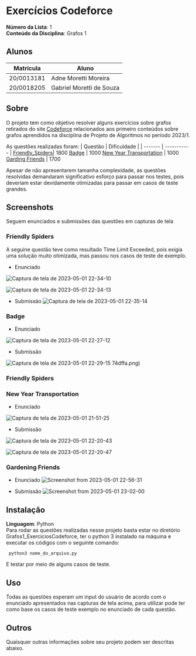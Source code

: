 # Exercícios Codeforce

**Número da Lista**: 1<br>
**Conteúdo da Disciplina**: Grafos 1<br>

## Alunos
|Matrícula | Aluno |
| -- | -- |
| 20/0013181  |  Adne Moretti Moreira |
| 20/0018205  |  Gabriel Moretti de Souza |

## Sobre 
O projeto tem como objetivo resolver alguns exercícios sobre grafos retirados do site [Codeforce](https://codeforces.com/) relacionados aos primeiro conteúdos sobre grafos aprendidos na disciplina de Projeto de Algoritmos no período 2023/1.

As questões realizadas foram: 
| Questão | Dificuldade | 
| ------- | ----------- | 
[Friendly_Spiders](https://codeforces.com/problemset/problem/1775/D)| 1800
[Badge](https://codeforces.com/contest/1020/problem/B)      |  1000
[New Year Transportation](https://codeforces.com/problemset/problem/500/A) | 1000
[Garding Friends](https://codeforces.com/contest/1822/problem/F) | 1700

Apesar de não apresentarem tamanha complexidade, as questões resolvidas demandaram significativo esforço para passar 
nos testes, pois deveriam estar devidamente otimizadas para passar em casos de teste grandes.


## Screenshots
Seguem enunciados e submissões das questões em capturas de tela

### Friendly Spiders
A seguine questão teve como resultado Time Limit Exceeded, pois exigia uma solução muito otimizada, mas passou nos casos de teste de exemplo. 

- Enunciado

![Captura de tela de 2023-05-01 22-34-10](https://user-images.githubusercontent.com/64036847/235561181-7d783d0f-a13a-4334-8555-03648ab9d4e1.png)

![Captura de tela de 2023-05-01 22-34-13](https://user-images.githubusercontent.com/64036847/235561201-258bfe19-a968-4c11-8a35-485c5ac2b435.png)

- Submissão
![Captura de tela de 2023-05-01 22-35-14](https://user-images.githubusercontent.com/64036847/235561244-7f602772-b03c-40f6-9a78-766546d322e5.png)

### Badge
- Enunciado 

![Captura de tela de 2023-05-01 22-27-12](https://user-images.githubusercontent.com/64036847/235561435-19094ed7-87b3-412b-821a-e24bdc8405c2.png)

- Submissão

![Captura de tela de 2023-05-01 22-29-15](https://user-images.githubusercontent.com/64036847/235560390-06aad50c-7c97-4992-9cff-10147feefb7f.png)
74dffa.png)


### Friendly Spiders

### New Year Transportation
- Enunciado

![Captura de tela de 2023-05-01 21-51-25](https://user-images.githubusercontent.com/64036847/235559618-350c90d1-be1f-487a-8fb3-38f5a9d04421.png)

- Submissão

![Captura de tela de 2023-05-01 22-20-43](https://user-images.githubusercontent.com/64036847/235559758-5ff47cc5-aedf-4d6f-8242-bb9b87eab393.png)

![Captura de tela de 2023-05-01 22-20-47](https://user-images.githubusercontent.com/64036847/235559791-79dda3e7-7e43-4340-9c09-fb8bba429400.png)

### Gardening Friends

- Enunciado
![Screenshot from 2023-05-01 22-56-31](https://user-images.githubusercontent.com/78612945/235563612-a8ea3980-3677-4256-baa4-0f95eae6a813.png)

- Submissão
![Screenshot from 2023-05-01 23-02-00](https://user-images.githubusercontent.com/78612945/235564075-f0ad2f0a-506e-490f-9f5f-3ad85e71340b.png)

## Instalação 
**Linguagem**: Python<br>
Para rodar as questões realizadas nesse projeto basta estar no diretório Grafos1_ExerciciosCodeforce, ter o python 3 instalado na máquina e executar os códigos com o seguinte comando: 

``` python3 nome_do_arquivo.py```

E testar por meio de alguns casos de teste. 

## Uso 
Todas as questões esperam um input do usuário de acordo com o enunciado apresentados nas capturas de tela acima, para utilizar pode ter como base os casos de teste exemplo no enunciado de cada questão. 

## Outros 
Quaisquer outras informações sobre seu projeto podem ser descritas abaixo.




